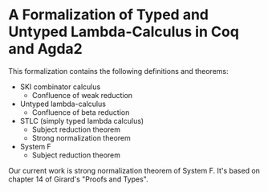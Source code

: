 # A Formalization of Typed and Untyped Lambda-Calculus in Coq and Agda2

This formalization contains the following definitions and theorems:

* SKI combinator calculus
    * Confluence of weak reduction
* Untyped lambda-calculus
    * Confluence of beta reduction
* STLC (simply typed lambda calculus)
    * Subject reduction theorem
    * Strong normalization theorem
* System F
    * Subject reduction theorem

Our current work is strong normalization theorem of System F.  It's based on chapter 14 of Girard's "Proofs and Types".
